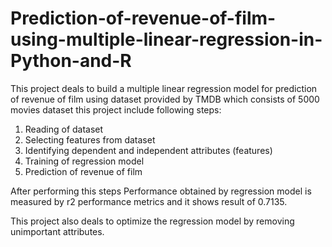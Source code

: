 # Prediction-of-revenue-of-film-using-multiple-linear-regression-in-Python-and-R
This project deals to build a multiple linear regression model for prediction of revenue of film using dataset provided by TMDB which consists of 5000 movies dataset this project include following steps:
1. Reading of dataset
2. Selecting features from dataset
3. Identifying dependent and independent attributes (features)
4. Training of regression model
5. Prediction of revenue of film

After performing this steps Performance obtained by regression model is measured by r2 performance metrics and it shows result of 0.7135.
 
This project also deals to optimize the regression model by removing unimportant attributes.


